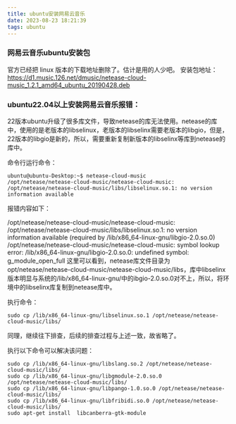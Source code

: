 ```yaml
---
title: ubuntu安装网易云音乐
date: 2023-08-23 18:21:39
tags: ubuntu
---
```


### 网易云音乐ubuntu安装包

官方已经把 linux 版本的下载地址删除了。估计是用的人少吧。
安装包地址：https://d1.music.126.net/dmusic/netease-cloud-music_1.2.1_amd64_ubuntu_20190428.deb



### ubuntu22.04以上安装网易云音乐报错：

22版本ubuntu升级了很多库文件，导致netease的库无法使用。netease的库中，使用的是老版本的libselinux，老版本的libselinx需要老版本的libgio，但是，22版本的libgio是新的，所以，需要重新复制新版本的libselinx等库到netease的库中。

命令行运行命令：
```
ubuntu@ubuntu-Desktop:~$ netease-cloud-music 
/opt/netease/netease-cloud-music/netease-cloud-music: /opt/netease/netease-cloud-music/libs/libselinux.so.1: no version information available 
```


报错内容如下：


/opt/netease/netease-cloud-music/netease-cloud-music: /opt/netease/netease-cloud-music/libs/libselinux.so.1: no version information available (required by /lib/x86_64-linux-gnu/libgio-2.0.so.0) /opt/netease/netease-cloud-music/netease-cloud-music: symbol lookup error: /lib/x86_64-linux-gnu/libgio-2.0.so.0: undefined symbol: g_module_open_full
这里可以看到，netease库文件目录为opt/netease/netease-cloud-music/netease-cloud-music/libs，库中libselinx版本明显与系统的/lib/x86_64-linux-gnu/中的ibgio-2.0.so.0对不上，所以，将环境中的libselinx库复制到netease库中。 

执行命令：

```
sudo cp /lib/x86_64-linux-gnu/libselinux.so.1 /opt/netease/netease-cloud-music/libs/
```

同理，继续往下排查，后续的排查过程与上述一致，故省略了。

执行以下命令可以解决该问题：

```
sudo cp /lib/x86_64-linux-gnu/libslang.so.2 /opt/netease/netease-cloud-music/libs/
sudo cp /lib/x86_64-linux-gnu/libgmodule-2.0.so.0 /opt/netease/netease-cloud-music/libs/
sudo cp /lib/x86_64-linux-gnu/libpango-1.0.so.0 /opt/netease/netease-cloud-music/libs/
sudo cp /lib/x86_64-linux-gnu/libfribidi.so.0 /opt/netease/netease-cloud-music/libs/
sudo apt-get install  libcanberra-gtk-module
```
   



